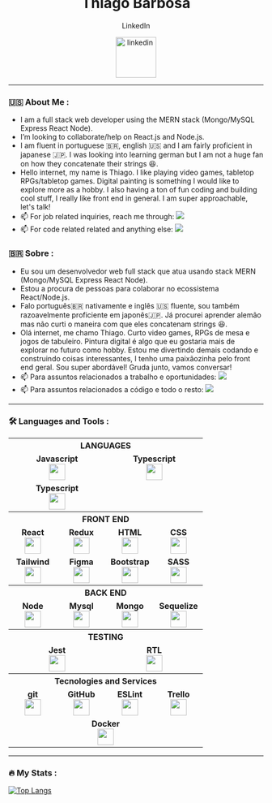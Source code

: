 <div dsplay="inline-block" style="margin-top:-100px" align="center">
 
 <h1>Thiago Barbosa</h1>
  <p>LinkedIn</p>
  <a href="https://www.linkedin.com/in/thiagobarbosawebdev">
    <img width="80px" src="https://i.ibb.co/RyZx12b/linkedin.png" alt="linkedin" style="vertical-align:top;">
  </a>
</div>

---
 
 ### 🇺🇸 About Me :

- I am a full stack web developer using the MERN stack (Mongo/MySQL Express React Node).
- I’m looking to collaborate/help on React.js and Node.js.
- I am fluent in portuguese 🇧🇷, english 🇺🇸 and I am fairly proficient in japanese 🇯🇵. I was looking into learning german but I am not a huge fan on how they concatenate their strings 😆.
- Hello internet, my name is Thiago. I like playing video games, tabletop RPGs/tabletop games. Digital painting is something I would like to explore more as a hobby. I also having a ton of fun coding and building cool stuff, I really like front end in general. I am super approachable, let's talk!
- 📫 For job related inquiries, reach me through: <a href = "mailto:thiago3510@gmail.com"><img src="https://img.shields.io/badge/Gmail-D14836?style=for-the-badge&logo=gmail&logoColor=white" target="_blank"></a>
- 📫 For code related related and anything else: <a href = "mailto:thiagobarbosawebdev@gmail.com"><img src="https://img.shields.io/badge/Gmail-D14836?style=for-the-badge&logo=gmail&logoColor=white" target="_blank"></a>
 

 ### 🇧🇷 Sobre :

- Eu sou um desenvolvedor web full stack que atua usando stack MERN (Mongo/MySQL Express React Node).
- Estou a procura de pessoas para colaborar no ecossistema React/Node.js.
- Falo português🇧🇷  nativamente e inglês 🇺🇸 fluente, sou também razoavelmente proficiente em japonês🇯🇵. Já procurei aprender alemão mas não curti o maneira com que eles concatenam strings 😆.
- Olá internet, me chamo Thiago. Curto video games, RPGs de mesa e jogos de tabuleiro. Pintura digital é algo que eu gostaria mais de explorar no futuro como hobby. Estou me divertindo demais codando e construindo coisas interessantes, I tenho uma paixãozinha pelo front end geral. Sou super abordável! Gruda junto, vamos conversar!
- 📫 Para assuntos relacionados a trabalho e oportunidades: <a href = "mailto:thiago3510@gmail.com"><img src="https://img.shields.io/badge/Gmail-D14836?style=for-the-badge&logo=gmail&logoColor=white" target="_blank"></a>
- 📫 Para assuntos relacionados a código e todo o resto: <a href = "mailto:thiagobarbosawebdev@gmail.com"><img src="https://img.shields.io/badge/Gmail-D14836?style=for-the-badge&logo=gmail&logoColor=white" target="_blank"></a>

---

### :hammer_and_wrench: Languages and Tools :
<table width="320px" align="center">
    <tr>
        <th colspan="4" align="center">
            <span><strong>LANGUAGES</strong></span>
        </th>
    </tr>
    <td width="80px" align="center" colspan="2">
        <span><strong>Javascript</strong></span><br>
        <img height="32px" src="https://upload.vectorlogo.zone/logos/javascript/images/239ec8a4-163e-4792-83b6-3f6d96911757.svg">
    </td>
        <td width="80px" align="center" colspan="2">
            <span><strong>Typescript</strong></span><br>
            <img height="32px" src="https://cdn.jsdelivr.net/gh/devicons/devicon/icons/typescript/typescript-original.svg">
        </td>
    <tr>
    </td>
        <td width="80px" align="center" colspan="2">
            <span><strong>Typescript</strong></span><br>
            <img height="32px" src="https://cdn.jsdelivr.net/gh/devicons/devicon/icons/python/python-original-wordmark.svg" >
        </td>
    <tr>
        <th colspan="4" align="center">
            <span><strong>FRONT END</strong></span>
        </th>
    </tr>
    <tr valign="top">
        <td width="80px" align="center">
            <span><strong>React</strong></span><br>
            <img height="32px" src="https://cdn.jsdelivr.net/gh/devicons/devicon/icons/react/react-original.svg">
        </td>
        <td width="80px" align="center">
            <span><strong>Redux</strong></span><br>
            <img height="32px" src="https://cdn.worldvectorlogo.com/logos/redux.svg">
        </td>
        <td width="80px" align="center">
            <span><strong>HTML</strong></span><br>
            <img height="32" src="https://cdn.jsdelivr.net/gh/devicons/devicon/icons/html5/html5-original.svg">
        </td>
        <td width="80px" align="center">
            <span><strong>CSS</strong></span><br>
            <img height="32px" src="https://cdn.jsdelivr.net/gh/devicons/devicon/icons/css3/css3-original.svg">
        </td>
    </tr>
    <tr valign="top">
        <td width="80px" align="center">
            <span><strong>Tailwind</strong></span><br>
            <img height="32" src="https://cdn.jsdelivr.net/gh/devicons/devicon/icons/tailwindcss/tailwindcss-original-wordmark.svg" />
        </td>
        <td width="80px" align="center">
            <span><strong>Figma</strong></span><br>
            <img height="32px" src="https://www.vectorlogo.zone/logos/figma/figma-icon.svg">
        </td>
        <td width="80px" align="center">
            <span><strong>Bootstrap</strong></span><br>
            <img height="32px" src="https://upload.vectorlogo.zone/logos/getbootstrap/images/987f8f6c-263a-47b1-a85d-853cfca215d9.svg">
        </td>
        <td width="80px" align="center">
            <span><strong>SASS</strong></span><br>
            <img height="32px" src="https://cdn.jsdelivr.net/gh/devicons/devicon/icons/sass/sass-original.svg">
        </td>
    </tr>
    <tr>
        <th colspan="4" align="center">
            <span><strong>BACK END</strong></span>
        </th>
    </tr>
    <tr valign="top">
        <td width="80px" align="center">
            <span><strong>Node</strong></span><br>
            <img height="32px" src="https://www.vectorlogo.zone/logos/nodejs/nodejs-icon.svg">
        </td>
        <td width="80px" align="center">
            <span><strong>Mysql</strong></span><br>
            <img height="32px" src="https://www.vectorlogo.zone/logos/mysql/mysql-ar21.svg">
        </td>
        <td width="80px" align="center">
            <span><strong>Mongo</strong></span><br>
            <img height="32px" src="https://cdn.jsdelivr.net/gh/devicons/devicon/icons/mongodb/mongodb-original.svg" />
        </td>
        <td width="80px" align="center">
            <span><strong>Sequelize</strong></span><br>
            <img height="32px" src="https://cdn.jsdelivr.net/gh/devicons/devicon/icons/sequelize/sequelize-original.svg" />
        </td>
    </tr>
    <tr>
        <th colspan="4" align="center">
            <span><strong>TESTING</strong></span>
        </th>
    </tr>
        <tr valign="top">
        <td align="center" colspan="2">
            <span><strong>Jest</strong></span><br>
            <img height="32px" src="https://www.vectorlogo.zone/logos/jestjsio/jestjsio-icon.svg">
        <td align="center" colspan="2">
            <span><strong>RTL</strong></span><br>
            <img height="32" src="https://testing-library.com/img/octopus-128x128.png">
        </td>
    </tr>
    <tr>
        <th colspan="4" align="center">
            <span><strong>Tecnologies and Services</strong></span>
        </th>
    </tr>
    <tr valign="top">
        <td align="center">
            <span><strong>git</strong></span><br>
            <img height="32px" src="https://cdn.jsdelivr.net/gh/devicons/devicon/icons/git/git-plain.svg">
        </td>
        <td align="center">
            <span><strong>GitHub</strong></span><br>
            <img height="32px" src="https://www.vectorlogo.zone/logos/github/github-tile.svg">
        </td>
        <td align="center">
            <span><strong>ESLint</strong></span><br>
            <img height="32px" src="https://www.vectorlogo.zone/logos/eslint/eslint-icon.svg">
        </td>
        <td align="center">
            <span><strong>Trello</strong></span><br>
            <img height="32px" src="https://www.vectorlogo.zone/logos/trello/trello-icon.svg">
        </td>
    </tr>
    <tr valign="top">
        <td align="center" colspan="4">
            <span><strong>Docker</strong></span><br>
            <img height="32px" src="https://cdn.jsdelivr.net/gh/devicons/devicon/icons/docker/docker-original.svg" />
        </td>
    </tr>
</table>

---

### :fire: My Stats :
[![Top Langs](https://github-readme-stats.vercel.app/api/top-langs/?username=thiagobarbosadev&layout=compact&theme=vision-friendly-dark)](https://github.com/anuraghazra/github-readme-stats)
